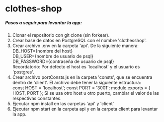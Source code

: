 # clothes-shop

##### Pasos a seguir para levantar la app:

1. Clonar el repositorio con git clone (sin forkear).
2. Crear base de datos en PostgreSQL con el nombre 'clothesshop'.
3. Crear archivo .env en la carpeta 'api'. De la siguiente manera: <br />
    DB_HOST={nombre del host} <br />
    DB_USER={nombre de usuario de psql} <br />
    DB_PASSWORD={contraseña de usuario de psql} <br/>
Recordatorio: Por defecto el host es 'localhost' y el usuario es 'postgres'.
4. Crear archivo portConsts.js en la carpeta 'consts', que se encuentra dentro de 'client'. El archivo debe tener la siguiente estructura: <br/>
    const HOST = 'localhost'; 
    const PORT = '3001';
    module.exports = { HOST, PORT };
Si se usa otro host u otro puerto, cambiar el valor de las respectivas constantes.
6. Ejecutar npm install en las carpetas 'api' y 'client'
7. Ejecutar npm start en la carpeta api y en la carpeta client para levantar la app.
